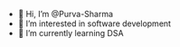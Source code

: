 - 👋 Hi, I’m @Purva-Sharma
- 👀 I’m interested in software development
- 🌱 I’m currently learning DSA

<!---
Purva-Sharma/Purva-Sharma is a ✨ special ✨ repository because its `README.md` (this file) appears on your GitHub profile.
You can click the Preview link to take a look at your changes.
--->
